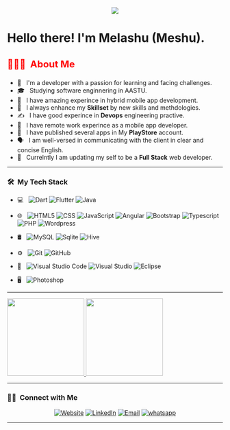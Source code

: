 <div align="center" style="border-radius: 50%">
<img src="https://keteraraw.com/blog/my-pic-for-git-hab.jpg">
</div>

<h1> Hello there! I'm Melashu (Meshu).</h1>

<h3 style="font-size:22px;color:red"> 👨🏻‍💻 &nbsp;About Me </h3>

- 🤔 &nbsp; I'm a developer with a passion for learning and facing challenges.
- 🎓 &nbsp; Studying software enginnering in AASTU.
- 💼 &nbsp; I have amazing experince in hybrid mobile app development.
- 🌱 &nbsp; I always enhance my <b>Skillset</b> by new skills and methdologies.
- ✍️ &nbsp; I have good experince in <b>Devops</b> engineering practive.
- 👾 &nbsp; I have remote work experince as a mobile app developer.
- 🤏 &nbsp; I have published several apps in My <b>PlayStore</b> account.
- 🗣️ &nbsp; I am well-versed in communicating with the client in clear and concise English.
- 💪 &nbsp; Currelntly I am updating my self to be a <b>Full Stack</b> web developer.
<hr>
<h3> 🛠 &nbsp;My Tech Stack</h3>

- 💻 &nbsp;
  ![Dart](https://img.shields.io/badge/-Dart-333333?style=flat&logo=Dart&logoColor=00599C)
  ![Flutter](https://img.shields.io/badge/-Flutter-333333?style=flat&logo=Flutter&logoColor=276DC3)
  ![Java](https://img.shields.io/badge/-Java-333333?style=flat&logo=Java&logoColor=007396)
  
- 🌐 &nbsp;
  ![HTML5](https://img.shields.io/badge/-HTML5-333333?style=flat&logo=HTML5)
  ![CSS](https://img.shields.io/badge/-CSS-333333?style=flat&logo=CSS3&logoColor=1572B6)
  ![JavaScript](https://img.shields.io/badge/-JavaScript-333333?style=flat&logo=javascript)
  ![Angular](https://img.shields.io/badge/-Angular-333333?style=flat&logo=Angular)
  ![Bootstrap](https://img.shields.io/badge/-Bootstrap-333333?style=flat&logo=bootstrap&logoColor=563D7C)
  ![Typescript](https://img.shields.io/badge/-TypeScript-333333?style=flat&logo=typescript&logoColor=ffffff)
  ![PHP](https://img.shields.io/badge/-PHP-333333?style=flat&logo=PHP)
  ![Wordpress](https://img.shields.io/badge/-Wordpress-333333?style=flat&logo=Wordpress)
  
- 🛢 &nbsp;
  ![MySQL](https://img.shields.io/badge/-MySQL-333333?style=flat&logo=mysql)
  ![Sqlite](https://img.shields.io/badge/-Sqlite-333333?style=flat&logo=sqlite&logoColor=blueviolt)
  ![Hive](https://img.shields.io/badge/-HIVE-333333?style=flat&logo=Hive&logoColor=1572B6)
  
- ⚙️ &nbsp;
  ![Git](https://img.shields.io/badge/-Git-333333?style=flat&logo=git)
  ![GitHub](https://img.shields.io/badge/-GitHub-333333?style=flat&logo=github)
 
- 🔧 &nbsp;
  ![Visual Studio Code](https://img.shields.io/badge/-Visual%20Studio%20Code-333333?style=flat&logo=visual-studio-code&logoColor=007ACC)
  ![Visual Studio](https://img.shields.io/badge/-Visual%20Studio-333333?style=flat&logo=visual-studio)
  ![Eclipse](https://img.shields.io/badge/-Eclipse-333333?style=flat&logo=eclipse-ide&logoColor=2C2255)
- 🖥 &nbsp;
  ![Photoshop](https://img.shields.io/badge/-Photoshop-333333?style=flat&logo=adobe-photoshop)
<hr>
<a href="https://github.com/melashu">
  <img height="180em" src="https://github-readme-stats.vercel.app/api?username=melashu&theme=buefy&show_icons=true" />
  <img height="180em" src="https://github-readme-stats.vercel.app/api/top-langs/?username=melashu&theme=buefy&layout=compact" />
</a>
<hr>
<h3> 🤝🏻 &nbsp;Connect with Me </h3>
<p align="center">
<a href="https://keteraraw.com/"><img alt="Website" src="https://img.shields.io/badge/Website-www.keteraraw.com-blue?style=flat-square&logo=google-chrome"></a>
<a href="https://www.linkedin.com/in/melashu-amare-033a50b8/"><img alt="LinkedIn" src="https://img.shields.io/badge/LinkedIn-Melashu%20Amare-blue?style=flat-square&logo=linkedin"></a>
<a href="mailto:meshu102@gmail.com"><img alt="Email" src="https://img.shields.io/badge/Email-meshu102@gmail.com-blue?style=flat-square&logo=gmail"></a>
<a href="https://api.whatsapp.com/send?phone=0980631983"><img alt="whatsapp" src="https://img.shields.io/badge/WhatsApp-+251980631983-blue?style=flat-square&logo=whatsapp"></a>
</p>
<hr>

